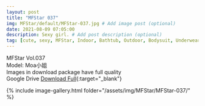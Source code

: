```yaml
---
layout: post
title: "MFStar 037"
img: MFStar/default/MFStar-037.jpg # Add image post (optional)
date: 2021-08-09 07:05:00
description: Sexy girl. # Add post description (optional)
tag: [cute, sexy, MFStar, Indoor, Bathtub, Outdoor, Bodysuit, Underwear, Cosplay, Big Tits, Tattoo, CHINAGIRLS]
---
```

MFStar Vol.037  
Model: Moa小姐  
Images in download package have full quality                    
Google Drive [Download Full](http://gestyy.com/eoKOmU){:target="_blank"}

{% include image-gallery.html folder="/assets/img/MFStar/MFStar-037/" %}

